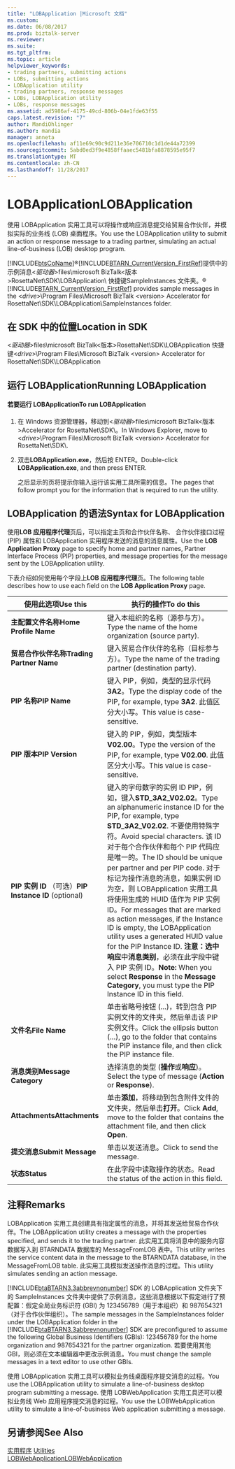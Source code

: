 ```yaml
---
title: "LOBApplication |Microsoft 文档"
ms.custom: 
ms.date: 06/08/2017
ms.prod: biztalk-server
ms.reviewer: 
ms.suite: 
ms.tgt_pltfrm: 
ms.topic: article
helpviewer_keywords:
- trading partners, submitting actions
- LOBs, submitting actions
- LOBApplication utility
- trading partners, response messages
- LOBs, LOBApplication utility
- LOBs, response messages
ms.assetid: ad5986af-4175-49cd-806b-04e1fde63f55
caps.latest.revision: "7"
author: MandiOhlinger
ms.author: mandia
manager: anneta
ms.openlocfilehash: af11e69c90c9d211e36e706710c1d1de44a72399
ms.sourcegitcommit: 5abd0ed3f9e4858ffaaec5481bfa8878595e95f7
ms.translationtype: MT
ms.contentlocale: zh-CN
ms.lasthandoff: 11/28/2017
---
```

# <a name="lobapplication"></a><span data-ttu-id="af97f-102">LOBApplication</span><span class="sxs-lookup"><span data-stu-id="af97f-102">LOBApplication</span></span>
<span data-ttu-id="af97f-103">使用 LOBApplication 实用工具可以将操作或响应消息提交给贸易合作伙伴，并模拟实际的业务线 (LOB) 桌面程序。</span><span class="sxs-lookup"><span data-stu-id="af97f-103">You use the LOBApplication utility to submit an action or response message to a trading partner, simulating an actual line-of-business (LOB) desktop program.</span></span>  
  
 [!INCLUDE[btsCoName](../../includes/btsconame-md.md)]<span data-ttu-id="af97f-104">®[!INCLUDE[BTARN_CurrentVersion_FirstRef](../../includes/btarn-currentversion-firstref-md.md)]提供中的示例消息\<*驱动器*\>files\microsoft BizTalk\<版本\>RosettaNet\SDK\LOBApplication\ 快捷键SampleInstances 文件夹。</span><span class="sxs-lookup"><span data-stu-id="af97f-104">® [!INCLUDE[BTARN_CurrentVersion_FirstRef](../../includes/btarn-currentversion-firstref-md.md)] provides sample messages in the \<*drive*\>\Program Files\Microsoft BizTalk \<version\> Accelerator for RosettaNet\SDK\LOBApplication\SampleInstances folder.</span></span>  
  
## <a name="location-in-sdk"></a><span data-ttu-id="af97f-105">在 SDK 中的位置</span><span class="sxs-lookup"><span data-stu-id="af97f-105">Location in SDK</span></span>  
 <span data-ttu-id="af97f-106">\<*驱动器*\>files\microsoft BizTalk\<版本\>RosettaNet\SDK\LOBApplication 快捷键</span><span class="sxs-lookup"><span data-stu-id="af97f-106">\<*drive*\>\Program Files\Microsoft BizTalk \<version\> Accelerator for RosettaNet\SDK\LOBApplication</span></span>  
  
## <a name="running-lobapplication"></a><span data-ttu-id="af97f-107">运行 LOBApplication</span><span class="sxs-lookup"><span data-stu-id="af97f-107">Running LOBApplication</span></span>  
  
#### <a name="to-run-lobapplication"></a><span data-ttu-id="af97f-108">若要运行 LOBApplication</span><span class="sxs-lookup"><span data-stu-id="af97f-108">To run LOBApplication</span></span>  
  
1.  <span data-ttu-id="af97f-109">在 Windows 资源管理器，移动到\<*驱动器*\>files\microsoft BizTalk\<版本\>Accelerator for RosettaNet\SDK\\。</span><span class="sxs-lookup"><span data-stu-id="af97f-109">In Windows Explorer, move to \<*drive*\>\Program Files\Microsoft BizTalk \<version\> Accelerator for RosettaNet\SDK\\.</span></span>  
  
2.  <span data-ttu-id="af97f-110">双击**LOBApplication.exe**，然后按 ENTER。</span><span class="sxs-lookup"><span data-stu-id="af97f-110">Double-click **LOBApplication.exe**, and then press ENTER.</span></span>  
  
     <span data-ttu-id="af97f-111">之后显示的页将提示你输入运行该实用工具所需的信息。</span><span class="sxs-lookup"><span data-stu-id="af97f-111">The pages that follow prompt you for the information that is required to run the utility.</span></span>  
  
## <a name="syntax-for-lobapplication"></a><span data-ttu-id="af97f-112">LOBApplication 的语法</span><span class="sxs-lookup"><span data-stu-id="af97f-112">Syntax for LOBApplication</span></span>  
 <span data-ttu-id="af97f-113">使用**LOB 应用程序代理**页后，可以指定主页和合作伙伴名称、 合作伙伴接口过程 (PIP) 属性和 LOBApplication 实用程序发送的消息的消息属性。</span><span class="sxs-lookup"><span data-stu-id="af97f-113">Use the **LOB Application Proxy** page to specify home and partner names, Partner Interface Process (PIP) properties, and message properties for the message sent by the LOBApplication utility.</span></span>  
  
 <span data-ttu-id="af97f-114">下表介绍如何使用每个字段上**LOB 应用程序代理**页。</span><span class="sxs-lookup"><span data-stu-id="af97f-114">The following table describes how to use each field on the **LOB Application Proxy** page.</span></span>  
  
|<span data-ttu-id="af97f-115">使用此选项</span><span class="sxs-lookup"><span data-stu-id="af97f-115">Use this</span></span>|<span data-ttu-id="af97f-116">执行的操作</span><span class="sxs-lookup"><span data-stu-id="af97f-116">To do this</span></span>|  
|--------------|----------------|  
|<span data-ttu-id="af97f-117">**主配置文件名称**</span><span class="sxs-lookup"><span data-stu-id="af97f-117">**Home Profile Name**</span></span>|<span data-ttu-id="af97f-118">键入本组织的名称（源参与方）。</span><span class="sxs-lookup"><span data-stu-id="af97f-118">Type the name of the home organization (source party).</span></span>|  
|<span data-ttu-id="af97f-119">**贸易合作伙伴名称**</span><span class="sxs-lookup"><span data-stu-id="af97f-119">**Trading Partner Name**</span></span>|<span data-ttu-id="af97f-120">键入贸易合作伙伴的名称（目标参与方）。</span><span class="sxs-lookup"><span data-stu-id="af97f-120">Type the name of the trading partner (destination party).</span></span>|  
|<span data-ttu-id="af97f-121">**PIP 名称**</span><span class="sxs-lookup"><span data-stu-id="af97f-121">**PIP Name**</span></span>|<span data-ttu-id="af97f-122">键入 PIP，例如，类型的显示代码**3A2**。</span><span class="sxs-lookup"><span data-stu-id="af97f-122">Type the display code of the PIP, for example, type **3A2**.</span></span> <span data-ttu-id="af97f-123">此值区分大小写。</span><span class="sxs-lookup"><span data-stu-id="af97f-123">This value is case-sensitive.</span></span>|  
|<span data-ttu-id="af97f-124">**PIP 版本**</span><span class="sxs-lookup"><span data-stu-id="af97f-124">**PIP Version**</span></span>|<span data-ttu-id="af97f-125">键入的 PIP，例如，类型版本**V02.00**。</span><span class="sxs-lookup"><span data-stu-id="af97f-125">Type the version of the PIP, for example, type **V02.00**.</span></span> <span data-ttu-id="af97f-126">此值区分大小写。</span><span class="sxs-lookup"><span data-stu-id="af97f-126">This value is case-sensitive.</span></span>|  
|<span data-ttu-id="af97f-127">**PIP 实例 ID** （可选）</span><span class="sxs-lookup"><span data-stu-id="af97f-127">**PIP Instance ID** (optional)</span></span>|<span data-ttu-id="af97f-128">键入的字母数字的实例 ID PIP，例如，键入**STD_3A2_V02.02**。</span><span class="sxs-lookup"><span data-stu-id="af97f-128">Type an alphanumeric instance ID for the PIP, for example, type **STD_3A2_V02.02**.</span></span> <span data-ttu-id="af97f-129">不要使用特殊字符。</span><span class="sxs-lookup"><span data-stu-id="af97f-129">Avoid special characters.</span></span> <span data-ttu-id="af97f-130">该 ID 对于每个合作伙伴和每个 PIP 代码应是唯一的。</span><span class="sxs-lookup"><span data-stu-id="af97f-130">The ID should be unique per partner and per PIP code.</span></span> <span data-ttu-id="af97f-131">对于标记为操作消息的消息，如果实例 ID 为空，则 LOBApplication 实用工具将使用生成的 HUID 值作为 PIP 实例 ID。</span><span class="sxs-lookup"><span data-stu-id="af97f-131">For messages that are marked as action messages, if the Instance ID is empty, the LOBApplication utility uses a generated HUID value for the PIP Instance ID.</span></span> <span data-ttu-id="af97f-132">**注意：**选中**响应**中**消息类别**，必须在此字段中键入 PIP 实例 ID。</span><span class="sxs-lookup"><span data-stu-id="af97f-132">**Note:**  When you select **Response** in the **Message Category**, you must type the PIP Instance ID in this field.</span></span>|  
|<span data-ttu-id="af97f-133">**文件名**</span><span class="sxs-lookup"><span data-stu-id="af97f-133">**File Name**</span></span>|<span data-ttu-id="af97f-134">单击省略号按钮 (...)，转到包含 PIP 实例文件的文件夹，然后单击该 PIP 实例文件。</span><span class="sxs-lookup"><span data-stu-id="af97f-134">Click the ellipsis button (...), go to the folder that contains the PIP instance file, and then click the PIP instance file.</span></span>|  
|<span data-ttu-id="af97f-135">**消息类别**</span><span class="sxs-lookup"><span data-stu-id="af97f-135">**Message Category**</span></span>|<span data-ttu-id="af97f-136">选择消息的类型 (**操作**或**响应**)。</span><span class="sxs-lookup"><span data-stu-id="af97f-136">Select the type of message (**Action** or **Response**).</span></span>|  
|<span data-ttu-id="af97f-137">**Attachments**</span><span class="sxs-lookup"><span data-stu-id="af97f-137">**Attachments**</span></span>|<span data-ttu-id="af97f-138">单击**添加**，将移动到包含附件文件的文件夹，然后单击**打开**。</span><span class="sxs-lookup"><span data-stu-id="af97f-138">Click **Add**, move to the folder that contains the attachment file, and then click **Open**.</span></span>|  
|<span data-ttu-id="af97f-139">**提交消息**</span><span class="sxs-lookup"><span data-stu-id="af97f-139">**Submit Message**</span></span>|<span data-ttu-id="af97f-140">单击以发送消息。</span><span class="sxs-lookup"><span data-stu-id="af97f-140">Click to send the message.</span></span>|  
|<span data-ttu-id="af97f-141">**状态**</span><span class="sxs-lookup"><span data-stu-id="af97f-141">**Status**</span></span>|<span data-ttu-id="af97f-142">在此字段中读取操作的状态。</span><span class="sxs-lookup"><span data-stu-id="af97f-142">Read the status of the action in this field.</span></span>|  
  
## <a name="remarks"></a><span data-ttu-id="af97f-143">注释</span><span class="sxs-lookup"><span data-stu-id="af97f-143">Remarks</span></span>  
 <span data-ttu-id="af97f-144">LOBApplication 实用工具创建具有指定属性的消息，并将其发送给贸易合作伙伴。</span><span class="sxs-lookup"><span data-stu-id="af97f-144">The LOBApplication utility creates a message with the properties specified, and sends it to the trading partner.</span></span> <span data-ttu-id="af97f-145">此实用工具将消息中的服务内容数据写入到 BTARNDATA 数据库的 MessageFromLOB 表中。</span><span class="sxs-lookup"><span data-stu-id="af97f-145">This utility writes the service content data in the message to the BTARNDATA database, in the MessageFromLOB table.</span></span> <span data-ttu-id="af97f-146">此实用工具模拟发送操作消息的过程。</span><span class="sxs-lookup"><span data-stu-id="af97f-146">This utility simulates sending an action message.</span></span>  
  
 <span data-ttu-id="af97f-147">[!INCLUDE[btaBTARN3.3abbrevnonumber](../../includes/btabtarn3-3abbrevnonumber-md.md)] SDK 的 LOBApplication 文件夹下的 SampleInstances 文件夹中提供了示例消息，这些消息根据以下假定进行了预配置：假定全局业务标识符 (GBI) 为 123456789（用于本组织）和 987654321（对于合作伙伴组织）。</span><span class="sxs-lookup"><span data-stu-id="af97f-147">The sample messages in the SampleInstances folder under the LOBApplication folder in the [!INCLUDE[btaBTARN3.3abbrevnonumber](../../includes/btabtarn3-3abbrevnonumber-md.md)] SDK are preconfigured to assume the following Global Business Identifiers (GBIs): 123456789 for the home organization and 987654321 for the partner organization.</span></span> <span data-ttu-id="af97f-148">若要使用其他 GBI，则必须在文本编辑器中更改示例消息。</span><span class="sxs-lookup"><span data-stu-id="af97f-148">You must change the sample messages in a text editor to use other GBIs.</span></span>  
  
 <span data-ttu-id="af97f-149">使用 LOBApplication 实用工具可以模拟业务线桌面程序提交消息的过程。</span><span class="sxs-lookup"><span data-stu-id="af97f-149">You use the LOBApplication utility to simulate a line-of-business desktop program submitting a message.</span></span> <span data-ttu-id="af97f-150">使用 LOBWebApplication 实用工具还可以模拟业务线 Web 应用程序提交消息的过程。</span><span class="sxs-lookup"><span data-stu-id="af97f-150">You use the LOBWebApplication utility to simulate a line-of-business Web application submitting a message.</span></span>  
  
## <a name="see-also"></a><span data-ttu-id="af97f-151">另请参阅</span><span class="sxs-lookup"><span data-stu-id="af97f-151">See Also</span></span>  
 <span data-ttu-id="af97f-152">[实用程序](../../adapters-and-accelerators/accelerator-rosettanet/utilities1.md) </span><span class="sxs-lookup"><span data-stu-id="af97f-152">[Utilities](../../adapters-and-accelerators/accelerator-rosettanet/utilities1.md) </span></span>  
 [<span data-ttu-id="af97f-153">LOBWebApplication</span><span class="sxs-lookup"><span data-stu-id="af97f-153">LOBWebApplication</span></span>](../../adapters-and-accelerators/accelerator-rosettanet/lobwebapplication.md)